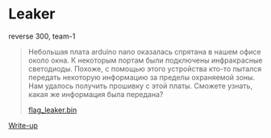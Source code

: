 # Leaker

reverse 300, team-1

> Небольшая плата arduino nano оказалась спрятана в нашем офисе около окна. К
> некоторым портам были подключены инфракрасные светодиоды. Похоже, с помощью
> этого устройства кто-то пытался передать некоторую информацию за пределы
> охраняемой зоны. Нам удалось получить прошивку с этой платы. Сможете узнать,
> какая же информация была передана?
>
> [flag_leaker.bin](attachments/flag_leaker.bin)

[Write-up](WRITEUP.md)
